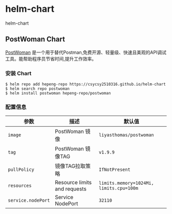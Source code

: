 # helm-chart
helm-chart

## PostWoman Chart
[PostWoman](https://www.github.com/hoppscotch/hoppscotch) 是一个用于替代Postman,免费开源、轻量级、快速且美观的API调试工具。能帮助程序员节省时间,提升工作效率。

### 安装 Chart

```
$ helm repo add hepeng-repo https://csycsy2510316.github.io/helm-chart
$ helm search repo postwoman
$ helm install postwoman hepeng-repo/postwoman
```

### 配置信息

| 参数                                  | 描述                                                              | 默认值                                                      |
| ------------------------------------ | ----------------------------------------------------------------- | ---------------------------------------------------------- |
| `image`                              | PostWoman 镜像                                                     | `liyasthomas/postwoman`                                   |
| `tag`                                | PostWoman 镜像TAG                                                  | `v1.9.9`                                                  |
| `pullPolicy`                         | 镜像TAG拉取策略                                                     | `IfNotPresent`                                             |
| `resources`                          | Resource limits and requests                                      | `limits.memory=1024Mi, limits.cpu=100m`                    |
| `service.nodePort`                   | Service NodePort                                                  | `32110`                                                    |